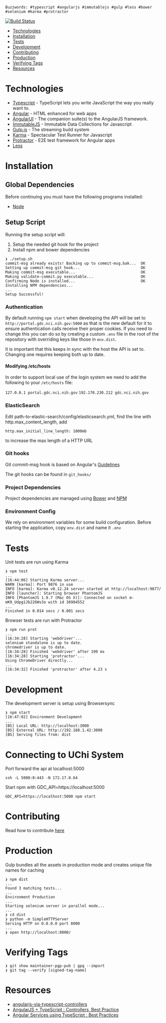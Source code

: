 `Buzzwords: #typescript #angularjs #immutablejs #gulp #less #bower #selenium #karma #protractor`

[![Build Status](https://magnum.travis-ci.com/NCI-GDC/portal-ui.svg?token=uvYjzX9Pbq2o3AVCP1S4&branch=master)](https://magnum.travis-ci.com/NCI-GDC/portal-ui)

- [Technologies](#technologies)
- [Installation](#installation)
- [Tests](#tests)
- [Development](#development)
- [Contributing](#contributing)
- [Production](#production)
- [Verifying Tags](#verify)
- [Resources](#resources)

# Technologies

- [Typescript](http://www.typescriptlang.org/) - TypeScript lets you write JavaScript the way you really want to.
- [Angular](https://angularjs.org/) - HTML enhanced for web apps
- [AngularUI](http://angular-ui.github.io/) - The companion suite(s) to the AngularJS framework.
- [ImmutableJS](https://github.com/facebook/immutable-js) - Immutable Data Collections for Javascript
- [Gulp.js](http://gulpjs.com/) - The streaming build system
- [Karma](http://karma-runner.github.io/0.12/index.html) - Spectacular Test Runner for Javascript
- [Protractor](https://github.com/angular/protractor) - E2E test framework for Angular apps
- [Less](http://learnboost.github.io/stylus/)

# Installation

## Global Dependencies

Before continuing you must have the following programs installed:

- [Node](http://nodejs.org/)

## Setup Script

Running the setup script will:

1. Setup the needed git hook for the project
2. Install npm and bower dependencies

```
❯ ./setup.sh
commit-msg already exists! Backing up to commit-msg.bak...  OK
Setting up commit-msg git hook...                           OK
Making commit-msg executable...                             OK
Making validate-commit.py executable...                     OK
Confirming Node is installed...                             OK
Installing NPM dependencies...
...
Setup Successful!
```

### Authentication
By default running `npm start` when developing the API will be set to `http://portal.gdc.nci.nih.gov:5000` as that
is the new default for it to ensure authentication calls receive their proper cookies. If you need to change this you
can do so by creating a custom `.env` file in the root of the repository with overriding keys like those in `env.dist`.

It is important that this keeps in sync with the host the API is set to. Changing one requires keeping both up to date.

#### Modifying /etc/hosts
In order to support local use of the login system we need to add the following
to your `/etc/hosts` file:

`127.0.0.1 portal.gdc.nci.nih.gov`
`192.170.230.212 gdc.nci.nih.gov`

### ElasticSearch
Edit path-to-elastic-search/config/elasticsearch.yml, find the line with http.max_content_length, add
```
http.max_initial_line_length: 1000mb
```
to increase the max length of a HTTP URL

### Git hooks

Git commit-msg hook is based on Angular's [Guidelines](https://docs.google.com/document/d/1QrDFcIiPjSLDn3EL15IJygNPiHORgU1_OOAqWjiDU5Y/edit#)

The git hooks can be found in `git_hooks/`

### Project Dependencies

Project dependencies are managed using [Bower](http://bower.io/) and [NPM](https://www.npmjs.org/)

### Environment Config

We rely on environment variables for some build configuration. Before starting the application, copy `env.dist` and name it `.env`

# Tests

Unit tests are run using Karma

```
❯ npm test
...
[16:44:06] Starting Karma server...
WARN [karma]: Port 9876 in use
INFO [karma]: Karma v0.12.24 server started at http://localhost:9877/
INFO [launcher]: Starting browser PhantomJS
INFO [PhantomJS 1.9.7 (Mac OS X)]: Connected on socket m-mK9_Udpg1Jb226Ws3o with id 36984552
...
Finished in 0.014 secs / 0.001 secs
```

Browser tests are run with Protractor

```
❯ npm run prot
...
[16:34:28] Starting 'webdriver'...
selenium standalone is up to date.
chromedriver is up to date.
[16:34:28] Finished 'webdriver' after 199 ms
[16:34:28] Starting 'protractor'...
Using ChromeDriver directly...
...
[16:34:32] Finished 'protractor' after 4.23 s

```

# Development

The development server is setup using Browsersync

```
❯ npm start
[16:47:02] Environment Development
...
[BS] Local URL: http://localhost:3000
[BS] External URL: http://192.168.1.42:3000
[BS] Serving files from: dist
```

# Connecting to UChi System

Port forward the api at localhost:5000

```
ssh -L 5000:0:443 -N 172.17.0.64
```

Start npm with GDC_API=https://localhost:5000

```
GDC_API=https://localhost:5000 npm start
```

# Contributing

Read how to contribute [here](https://github.com/NCI-GDC/portal-ui/blob/master/CONTRIBUTING.md)

# Production

Gulp bundles all the assets in production mode and creates unique file names for caching

```
❯ npm dist
...
Found 3 matching tests...
...
Environment Production
...
Starting selenium server in parallel mode...
...
❯ cd dist
❯ python -m SimpleHTTPServer
Serving HTTP on 0.0.0.0 port 8000
...
❯ open http://localhost:8000/
```

# Verifying Tags

```
❯ git show maintainer-pgp-pub | gpg --import
❯ git tag --verify [signed-tag-name]
```

# Resources

- [angularjs-via-typescript-controllers](http://kodeyak.wordpress.com/2014/02/12/angularjs-via-typescript-controllers/)
- [AngularJS + TypeScript : Controllers, Best Practice](https://www.youtube.com/watch?v=WdtVn_8K17E)
- [Angular Services using TypeScript : Best Practices](https://www.youtube.com/watch?v=Yis8m3BdnEM)
